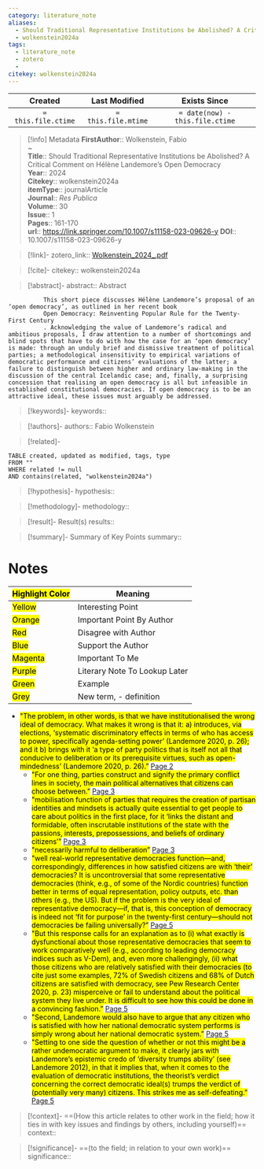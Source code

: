 ```yaml
---
category: literature_note
aliases: 
  - Should Traditional Representative Institutions be Abolished? A Critical Comment on Hélène Landemore’s Open Democracy
  - wolkenstein2024a
tags:
  - literature_note
  - zotero
  - 
citekey: wolkenstein2024a
---
```


|       Created       |    Last Modified    |          Exists Since           |
| :-----------------: | :-----------------: | :-----------------------------: |
| `= this.file.ctime` | `= this.file.mtime` | `= date(now) - this.file.ctime` |
>[!info] Metadata
> **FirstAuthor**:: Wolkenstein, Fabio  
~    
> **Title**:: Should Traditional Representative Institutions be Abolished? A Critical Comment on Hélène Landemore’s Open Democracy  
> **Year**:: 2024   
> **Citekey**:: wolkenstein2024a  
> **itemType**:: journalArticle  
> **Journal**:: *Res Publica*  
> **Volume**:: 30  
> **Issue**:: 1   
> **Pages**:: 161-170  
> **url**:: https://link.springer.com/10.1007/s11158-023-09626-y
> **DOI**:: 10.1007/s11158-023-09626-y    

> [!link]-
> zotero_link:: [Wolkenstein_2024_.pdf](zotero://select/library/items/YQ3PM8Z2)

> [!cite]-
> citekey:: wolkenstein2024a

> [!abstract]-
> abstract:: Abstract
            
              This short piece discusses Hélène Landemore’s proposal of an ‘open democracy’, as outlined in her recent book
              Open Democracy: Reinventing Popular Rule for the Twenty-First Century
              . Acknowledging the value of Landemore’s radical and ambitious proposals, I draw attention to a number of shortcomings and blind spots that have to do with how the case for an ‘open democracy’ is made: through an unduly brief and dismissive treatment of political parties; a methodological insensitivity to empirical variations of democratic performance and citizens’ evaluations of the latter; a failure to distinguish between higher and ordinary law-making in the discussion of the central Icelandic case; and, finally, a surprising concession that realising an open democracy is all but infeasible in established constitutional democracies. If open democracy is to be an attractive ideal, these issues must arguably be addressed.

> [!keywords]-
> keywords:: 

> [!authors]-
> authors:: Fabio Wolkenstein

> [!related]-

```dataview
TABLE created, updated as modified, tags, type
FROM ""
WHERE related != null
AND contains(related, "wolkenstein2024a")
```

> [!hypothesis]-
> hypothesis:: 

> [!methodology]- 
> methodology:: 

> [!result]- Result(s) 
> results::

> [!summary]- Summary of Key Points
> summary:: 

# Notes

| <mark class="hltr-grey">Highlight Color</mark> | Meaning                       |
| ---------------------------------------------- | ----------------------------- |
| <mark class="hltr-yellow">Yellow</mark>        | Interesting Point             |
| <mark class="hltr-orange">Orange</mark>        | Important Point By Author     |
| <mark class="hltr-red">Red</mark>              | Disagree with Author          |
| <mark class="hltr-blue">Blue</mark>            | Support the Author            |
| <mark class="hltr-magenta">Magenta</mark>      | Important To Me               |
| <mark class="hltr-purple">Purple</mark>        | Literary Note To Lookup Later |
| <mark class="hltr-green">Green</mark>          | Example                       |
| <mark class="hltr-grey">Grey</mark>            | New term, - definition        |

- <mark class="hltr-gray">"The problem, in other words, is that we have institutionalised the wrong ideal of democracy. What makes it wrong is that it: a) introduces, via elections, ‘systematic discriminatory effects in terms of who has access to power, specifically agenda-setting power’ (Landemore 2020, p. 26); and it b) brings with it ‘a type of party politics that is itself not all that conducive to deliberation or its prerequisite virtues, such as open-mindedness’ (Landemore 2020, p. 26).”</mark> [Page 2](zotero://open-pdf/library/items/YQ3PM8Z2?page=2&annotation=T665L8KD) 
	- <mark class="hltr-orange">"For one thing, parties construct and signify the primary conflict lines in society, the main political alternatives that citizens can choose between.”</mark> [Page 3](zotero://open-pdf/library/items/YQ3PM8Z2?page=3&annotation=ZTK9PI58) 
	- <mark class="hltr-orange">"mobilisation function of parties that requires the creation of partisan identities and mindsets is actually quite essential to get people to care about politics in the first place, for it ‘links the distant and formidable, often inscrutable institutions of the state with the passions, interests, prepossessions, and beliefs of ordinary citizens’”</mark> [Page 3](zotero://open-pdf/library/items/YQ3PM8Z2?page=3&annotation=BLIGNVLN) 
	- <mark class="hltr-yellow">"necessarily harmful to deliberation”</mark> [Page 3](zotero://open-pdf/library/items/YQ3PM8Z2?page=3&annotation=Y5J44AAP) 
	- <mark class="hltr-orange">"well real-world representative democracies function—and, correspondingly, differences in how satisfied citizens are with ‘their’ democracies? It is uncontroversial that some representative democracies (think, e.g., of some of the Nordic countries) function better in terms of equal representation, policy outputs, etc. than others (e.g., the US). But if the problem is the very ideal of representative democracy—if, that is, this conception of democracy is indeed not ‘fit for purpose’ in the twenty-first century—should not democracies be failing universally?”</mark> [Page 5](zotero://open-pdf/library/items/YQ3PM8Z2?page=5&annotation=IFPKHD37) 
	- <mark class="hltr-red">"But this response calls for an explanation as to (i) what exactly is dysfunctional about those representative democracies that seem to work comparatively well (e.g., according to leading democracy indices such as V-Dem), and, even more challengingly, (ii) what those citizens who are relatively satisfied with their democracies (to cite just some examples, 72% of Swedish citizens and 68% of Dutch citizens are satisfied with democracy, see Pew Research Center 2020, p. 23) misperceive or fail to understand about the political system they live under. It is difficult to see how this could be done in a convincing fashion.”</mark> [Page 5](zotero://open-pdf/library/items/YQ3PM8Z2?page=5&annotation=MUIDUUGY) 
	- <mark class="hltr-orange">"Second, Landemore would also have to argue that any citizen who is satisfied with how her national democratic system performs is simply wrong about her national democratic system.”</mark> [Page 5](zotero://open-pdf/library/items/YQ3PM8Z2?page=5&annotation=S3VA3FTP) 
	- <mark class="hltr-orange">"Setting to one side the question of whether or not this might be a rather undemocratic argument to make, it clearly jars with Landemore’s epistemic credo of ‘diversity trumps ability’ (see Landemore 2012), in that it implies that, when it comes to the evaluation of democratic institutions, the theorist’s verdict concerning the correct democratic ideal(s) trumps the verdict of (potentially very many) citizens. This strikes me as self-defeating.”</mark> [Page 5](zotero://open-pdf/library/items/YQ3PM8Z2?page=5&annotation=5IXFJNXB) 

> [!context]-
> ==(How this article relates to other work in the field; how it ties in with key issues and findings by others, including yourself)==
> context:: 

> [!significance]-
> ==(to the field; in relation to your own work)==
> significance:: 